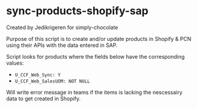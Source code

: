﻿# sync-products-shopify-sap
Created by Jedikrigeren for simply-chocolate

Purpose of this script is to create and/or update products in Shopify & PCN using their APIs with the data entered in SAP.

Script looks for products where the fields below have the corresponding values:
  - `U_CCF_Web_Sync: Y`
  - `U_CCF_Web_SalesUOM: NOT NULL`

Will write error message in teams if the items is lacking the nescessairy data to get created in Shopify.
